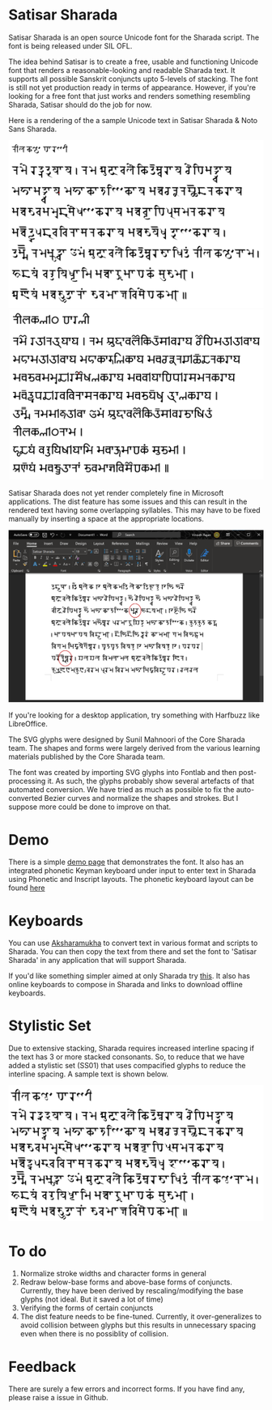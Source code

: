 # Satisar Sharada

Satisar Sharada is an open source Unicode font for the Sharada script. The font is being released under SIL OFL.

The idea behind Satisar is to create a free, usable and functioning Unicode font that renders a reasonable-looking and readable Sharada text. It supports all possible Sanskrit conjuncts upto 5-levels of stacking. The font is still not yet production ready in terms of appearance. However, if you're looking for a free font that just works and renders something resembling Sharada, Satisar should do the job for now.

Here is a rendering of the a sample Unicode text in Satisar Sharada & Noto Sans Sharada.

![Satisar Sample](/satisar-sample.png)
![Noto Sample](/noto-sample.png)

Satisar Sharada does not yet render completely fine in Microsoft applications. The dist feature has some issues and this can result in the  rendered text having some overlapping syllables. This may have to be fixed manually by inserting a space at the appropriate locations.

![Satisar Sample](/winword-sample.png)

If you're looking for a desktop application, try something with Harfbuzz like LibreOffice.

The SVG glyphs were designed by Sunil Mahnoori of the Core Sharada team. The shapes and forms were largely derived from the various learning materials published by the Core Sharada team.

The font was created by importing SVG glyphs into Fontlab and then post-processing it. As such, the glyphs probably show several artefacts of that automated conversion. We have tried as much as possible to fix the auto-converted Bezier curves and normalize the shapes and strokes. But I suppose more could be done to improve on that.

# Demo

There is a simple [demo page](https://virtualvinodh.github.io/satisarsharada/testing.html) that demonstrates the font. It also has an integrated phonetic Keyman keyboard under input to enter text in Sharada using Phonetic and Inscript layouts. The phonetic keyboard layout can be found [here](https://virtualvinodh.github.io/satisarsharada/keyboard.htm)

# Keyboards

You can use [Aksharamukha](https://aksharamukha.appspot.com) to convert text in various format and scripts to Sharada. You can then copy the text from there and set the font to 'Satisar Sharada' in any application that will support Sharada.

If you'd like something simpler aimed at only Sharada try [this](https://satisarsharada.appspot.com). It also has online keyboards to compose in Sharada and links to download offline keyboards.

# Stylistic Set

Due to extensive stacking, Sharada requires increased interline spacing if the text has 3 or more stacked consonants. So, to reduce that we have added a stylistic set (SS01) that uses compacified glyphs to reduce the interline spacing. A sample text is shown below.

![Satisar Sample](/satisar-compact.png)

# To do
1. Normalize stroke widths and character forms in general
2. Redraw below-base forms and above-base forms of conjuncts. Currently, they have been derived by rescaling/modifying the base glyphs (not ideal. But it saved a lot of time)
3. Verifying the forms of certain conjuncts
4. The dist feature needs to be fine-tuned. Currently, it over-generalizes to avoid collision between glyphs but this results in unnecessary spacing even when there is no possiblity of collision.

# Feedback

There are surely a few errors and incorrect forms. If you have find any, please raise a issue in Github.

